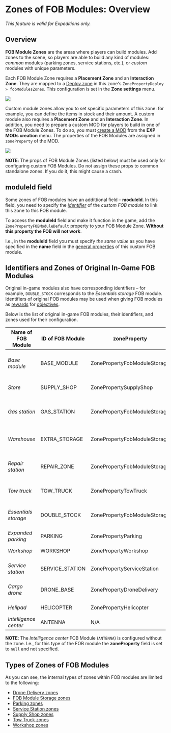 # Zones of FOB Modules: Overview

*This feature is valid for Expeditions only.*

## Overview

**FOB Module Zones** are the areas where players can build modules. Add zones to the scene, so players are able to build any kind of modules: *common* modules (parking zones, service stations, etc.), or *custom* modules with unique parameters.

Each FOB Module Zone requires a **Placement Zone** and an **Interaction Zone**. They are mapped to a [Deploy zone][deploy] in this zone's `ZonePropertyDeploy > fobModulesZones`. This configuration is set in the **Zone settings** menu.

![](./media/fob_module_1.png)

Custom module zones allow you to set specific parameters of this zone: for example, you can define the items in stock and their amount. A custom module also requires a **Placement Zone** and an **Interaction Zone**. In addition, you need to prepare a custom MOD for players to build in one of the FOB Module Zones. To do so, you must [create a MOD][creation_of_custom_fob_module] from the **EXP MODs creation** menu. The properties of the FOB Modules are assigned in `zoneProperty` of the MOD.

![](./media/fob_module_2.png) 

**NOTE**: The props of FOB Module Zones (listed below) must be used only for configuring custom FOB Modules. Do not assign these props to common standalone zones. If you do it, this might cause a crash.

## moduleId field
Some zones of FOB modules have an addittional field – **moduleId**. In this field, you need to specify the [*identifier*][fob_module_identifier] of the *custom FOB module* to link this zone to this FOB module.

To access the **moduleId** field and make it function in the game, add the `ZonePropertyFOBModuleDefault` property to your FOB Module Zone. **Without this property the FOB will not work**.

I.e., in the **moduleId** field you must specify *the same value* as you have specified in the **name** field in the [general properties][fob_module_identifier] of this custom FOB module.


## Identifiers and Zones of Original In-Game FOB Modules
Original in-game modules also have corresponding identifiers – for example, `DOUBLE_STOCK` corresponds to the *Essentials storage* FOB module. Identifiers of original FOB modules may be used when giving FOB modules as [rewards][rewards] for [objectives][objectives_overview].  

Below is the list of original in-game FOB modules, their identifiers, and zones used for their configuration.

| **Name of FOB Module**| **ID of FOB Module**| **zoneProperty**             | **Topic**          |
|-----------------------|---------------------|------------------------------|--------------------|
| *Base module*         | BASE_MODULE         | ZonePropertyFobModuleStorage | [FOB Module Storage zones](./fob_module_storage_zones.md) |
| *Store*               | SUPPLY_SHOP         | ZonePropertySupplyShop       | [Supply Shop zones](./supply_shop_zones.md) |
| *Gas station*         | GAS_STATION         | ZonePropertyFobModuleStorage | [FOB Module Storage zones](./fob_module_storage_zones.md) |
| *Warehouse*           | EXTRA_STORAGE       | ZonePropertyFobModuleStorage | [FOB Module Storage zones](./fob_module_storage_zones.md) |
| *Repair station*      | REPAIR_ZONE         | ZonePropertyFobModuleStorage | [FOB Module Storage zones](./fob_module_storage_zones.md) |
| *Tow truck*           | TOW_TRUCK           | ZonePropertyTowTruck         | [Tow Truck zones](./tow_truck_zones.md) |
| *Essentials storage*  | DOUBLE_STOCK        | ZonePropertyFobModuleStorage | [FOB Module Storage zones](./fob_module_storage_zones.md) |
| *Expanded parking*    | PARKING             | ZonePropertyParking          | [Parking zones](./parking_zones.md) |
| *Workshop*            | WORKSHOP            | ZonePropertyWorkshop         | [Workshop zones](./workshop_zones.md) |
| *Service station*     | SERVICE_STATION     | ZonePropertyServiceStation   | [Service Station zones](./service_station_zones.md) |
| *Cargo drone*         | DRONE_BASE          | ZonePropertyDroneDelivery    | [Drone Delivery zones](./drone_delivery_zones.md) |
| *Helipad*             | HELICOPTER          | ZonePropertyHelicopter       | [Helicopter zones](./helicopter_zones.md) |
| *Intelligence center* | ANTENNA             | N/A                          | N/A                |

**NOTE**: The *Intelligence center* FOB Module (`ANTENNA`) is configured without the zone. I.e., for this type of the FOB module the **zoneProperty** field is set to `null` and not specified.


## Types of Zones of FOB Modules
As you can see, the internal types of zones within FOB modules are limited to the following:

-   [Drone Delivery zones](./drone_delivery_zones.md)
-   [FOB Module Storage zones](./fob_module_storage_zones.md)
-   [Parking zones](./parking_zones.md)
-   [Service Station zones](./service_station_zones.md)
-   [Supply Shop zones](./supply_shop_zones.md)
-   [Tow Truck zones](./tow_truck_zones.md)
-   [Workshop zones](./workshop_zones.md)


[custom_fob_modules]: ./../../../../../custom_gameplay_entities/fob_modules/custom_fob_modules_overview.md
[fob_module_identifier]: ./../../../../../custom_gameplay_entities/fob_modules/general_properties_of_fob_modules.md
[rewards]: ./../../../objectives/objectives_in_expeditions/rewards.md
[objectives_overview]: ./../../../objectives/objectives_overview.md
[deploy]: ./../../../../creating_a_map/zones/expeditions_zones/deploy_zones.md
[creation_of_custom_fob_module]: ./../../../../../custom_gameplay_entities/fob_modules/creation_of_custom_fob_module.md
